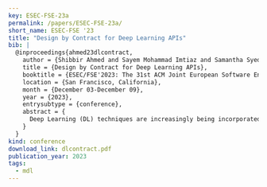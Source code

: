 ```yaml
---
key: ESEC-FSE-23a
permalink: /papers/ESEC-FSE-23a/
short_name: ESEC-FSE '23
title: "Design by Contract for Deep Learning APIs"
bib: |
  @inproceedings{ahmed23dlcontract,
    author = {Shibbir Ahmed and Sayem Mohammad Imtiaz and Samantha Syeda Khairunnesa and Breno Dantas Cruz and Hridesh Rajan},
    title = {Design by Contract for Deep Learning APIs},
    booktitle = {ESEC/FSE'2023: The 31st ACM Joint European Software Engineering Conference and Symposium on the Foundations of Software Engineering},
    location = {San Francisco, California},
    month = {December 03-December 09},
    year = {2023},
    entrysubtype = {conference},
    abstract = {
      Deep Learning (DL) techniques are increasingly being incorporated in critical software systems today. DL software is buggy too. Recent work in SE has characterized these bugs, studied fix patterns, and proposed detection and localization strategies. In this work, we introduce a preventative measure. We propose design by contract for DL libraries, DL Contract for short, to document the properties of DL libraries and provide developers with a mechanism to identify bugs during development. While DL Contract builds on the traditional design by contract techniques, we need to address unique challenges. In particular, we need to document properties of the training process that are not visible at the functional interface of the DL libraries. To solve these problems, we have introduced mechanisms that allow developers to specify properties of the model architecture, data, and training process. We have designed and implemented DL Contract for Python-based DL libraries and used it to document the properties of Keras, a well-known DL library. We evaluate DL Contract in terms of effectiveness, runtime overhead, and usability. To evaluate the utility of DL Contract, we have developed 15 sample contracts specifically for training problems and structural bugs. We have adopted four well-vetted benchmarks from prior works on DL bug detection and repair. For the effectiveness, DL Contract correctly detects 259 bugs in 272 real-world buggy programs, from well-vetted benchmarks provided in prior work on DL bug detection and repair. We found that the DL Contract overhead is fairly minimal for the used benchmarks. Lastly, to evaluate the usability, we conducted a survey of twenty participants who have used DL Contract to find and fix bugs. The results reveal that DL Contract can be very helpful to DL application developers when debugging their code.
    }
  }
kind: conference
download_link: dlcontract.pdf
publication_year: 2023
tags:
  - mdl
---
```

